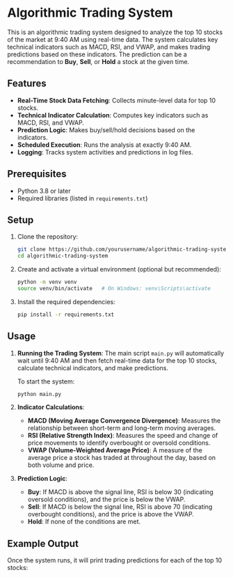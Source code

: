 # Algorithmic Trading System

This is an algorithmic trading system designed to analyze the top 10 stocks of the market at 9:40 AM using real-time data. The system calculates key technical indicators such as MACD, RSI, and VWAP, and makes trading predictions based on these indicators. The prediction can be a recommendation to **Buy**, **Sell**, or **Hold** a stock at the given time.

## Features

- **Real-Time Stock Data Fetching**: Collects minute-level data for top 10 stocks.
- **Technical Indicator Calculation**: Computes key indicators such as MACD, RSI, and VWAP.
- **Prediction Logic**: Makes buy/sell/hold decisions based on the indicators.
- **Scheduled Execution**: Runs the analysis at exactly 9:40 AM.
- **Logging**: Tracks system activities and predictions in log files.

## Prerequisites

- Python 3.8 or later
- Required libraries (listed in `requirements.txt`)

## Setup

1. Clone the repository:
    ```bash
    git clone https://github.com/yourusername/algorithmic-trading-system.git
    cd algorithmic-trading-system
    ```

2. Create and activate a virtual environment (optional but recommended):
    ```bash
    python -m venv venv
    source venv/bin/activate   # On Windows: venv\Scripts\activate
    ```

3. Install the required dependencies:
    ```bash
    pip install -r requirements.txt
    ```

## Usage

1. **Running the Trading System**:
    The main script `main.py` will automatically wait until 9:40 AM and then fetch real-time data for the top 10 stocks, calculate technical indicators, and make predictions.

    To start the system:
    ```bash
    python main.py
    ```

2. **Indicator Calculations**:
    - **MACD (Moving Average Convergence Divergence)**: Measures the relationship between short-term and long-term moving averages.
    - **RSI (Relative Strength Index)**: Measures the speed and change of price movements to identify overbought or oversold conditions.
    - **VWAP (Volume-Weighted Average Price)**: A measure of the average price a stock has traded at throughout the day, based on both volume and price.

3. **Prediction Logic**:
    - **Buy**: If MACD is above the signal line, RSI is below 30 (indicating oversold conditions), and the price is below the VWAP.
    - **Sell**: If MACD is below the signal line, RSI is above 70 (indicating overbought conditions), and the price is above the VWAP.
    - **Hold**: If none of the conditions are met.

## Example Output

Once the system runs, it will print trading predictions for each of the top 10 stocks:

